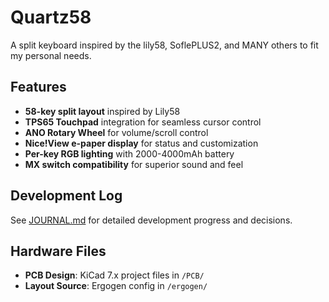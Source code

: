 # Quartz58

A split keyboard inspired by the lily58, SoflePLUS2, and MANY others to fit my personal needs.

## Features

- **58-key split layout** inspired by Lily58
- **TPS65 Touchpad** integration for seamless cursor control
- **ANO Rotary Wheel** for volume/scroll control
- **Nice!View e-paper display** for status and customization
- **Per-key RGB lighting** with 2000-4000mAh battery
- **MX switch compatibility** for superior sound and feel

## Development Log

See [JOURNAL.md](JOURNAL.md) for detailed development progress and decisions.

## Hardware Files

- **PCB Design**: KiCad 7.x project files in `/PCB/`
- **Layout Source**: Ergogen config in `/ergogen/`
